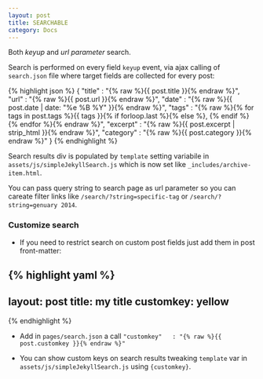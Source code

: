 ```yaml
---
layout: post
title: SEARCHABLE
category: Docs
---
```


Both *keyup* and *url parameter* search.

Search is performed on every field `keyup` event, via ajax calling of `search.json` file where target fields are collected for every post:

{% highlight json %}
{
  "title"     : "{% raw %}{{ post.title }}{% endraw %}",
  "url"       : "{% raw %}{{ post.url }}{% endraw %}",
  "date"      : "{% raw %}{{ post.date | date: "%e %B %Y" }}{% endraw %}",
  "tags"      : "{% raw %}{% for tags in post.tags %}{{ tags }}{% if forloop.last %}{% else %}, {% endif %}{% endfor %}{% endraw %}",
  "excerpt"   : "{% raw %}{{ post.excerpt | strip_html }}{% endraw %}",
  "category"  : "{% raw %}{{ post.category }}{% endraw %}"
}
{% endhighlight %}

Search results div is populated by `template` setting variabile in `assets/js/simpleJekyllSearch.js` which is now set like `_includes/archive-item.html`.

You can pass query string to search page as url parameter so you can careate filter links like `/search/?string=specific-tag` or `/search/?string=genuary 2014`.

### Customize search

* If you need to restrict search on custom post fields just add them in post front-matter:

{% highlight yaml %}
---
layout: post
title: my title
customkey: yellow
---
{% endhighlight %}

* Add in `pages/search.json` a call `"customkey"   : "{% raw %}{{ post.customkey }}{% endraw %}"`

* You can show custom keys on search results tweaking `template` var in `assets/js/simpleJekyllSearch.js` using `{customkey}`.